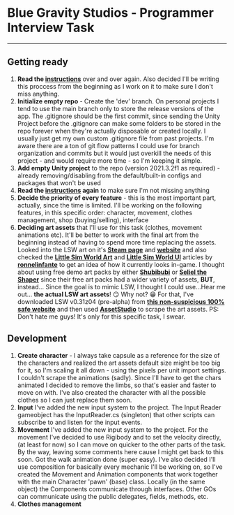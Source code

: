 # Blue Gravity Studios - Programmer Interview Task
---
## **Getting ready**

1. **Read the [instructions](https://bluegravity.notion.site/Programmer-Interview-54d0673473414d42b6a6ca7e5d90d5a9)** over and over again. Also decided I'll be writing this proccess from the beginning as I work on it to make sure I don't miss anything.
2. **Initialize empty repo** - Create the 'dev' branch. On personal projects I tend to use the main branch only to store the release versions of the app. The .gitignore should be the first commit, since sending the Unity Project before the .gitignore can make some folders to be stored in the repo forever when they're actually disposable or created locally. I usually just get my own custom .gitignore file from past projects. I'm aware there are a ton of git flow patterns I could use for branch organization and commits but it would just overkill the needs of this project - and would require more time - so I'm keeping it simple.
4. **Add empty Unity project** to the repo (version 2021.3.2f1 as required) - already removing/disabling from the default/built-in configs and packages that won't be used
5. **Read the [instructions](https://bluegravity.notion.site/Programmer-Interview-54d0673473414d42b6a6ca7e5d90d5a9) again** to make sure I'm not missing anything
6. **Decide the priority of every feature** - this is the most important part, actually, since the time is limited. I'll be working on the following features, in this specific order: character, movement, clothes management, shop (buying/selling), interface
7. **Deciding art assets** that I'll use for this task (clothes, movement animations etc). It'll be better to work with the final art from the beginning instead of having to spend more time replacing the assets. Looked into the LSW art on it's [**Steam page**](https://store.steampowered.com/app/1429880/Little_Sim_World/) and [**website**](https://littlesim.world/) and also checked the [**Little Sim World Art**](https://ronnelinfante.com/p/ronnin/026e2942) and [**Little Sim World UI**](https://ronnelinfante.com/p/ronnin/024a079c) articles by [**ronnelinfante**](https://ronnelinfante.com/) to get an idea of how it currently looks in-game. I thought about using free demo art packs by either [**Shubibubi**](https://shubibubi.itch.io/) or [**Seliel the Shaper**](https://seliel-the-shaper.itch.io/) since their free art packs had a wider variety of assets, **BUT**, instead... Since the goal is to mimic LSW, I thought I could use...Hear me out... **the actual LSW art assets**! 😏 Why not? 😁 For that, I've downloaded LSW v0.31z04 (pre-alpha) from [**this non-suspicious 100% safe website**](https://kemono.party/patreon/user/2983655/post/56552647) and then used [**AssetStudio**](https://github.com/Perfare/AssetStudio) to scrape the art assets. PS: Don't hate me guys! It's only for this specific task, I swear.

## **Development**
1. **Create character** - I always take capsule as a reference for the size of the characters and realized the art assets default size might be too big for it, so I'm scaling it all down - using the pixels per unit import settings. I couldn't scrape the animations (sadly). Since I'll have to get the chars animated I decided to remove the limbs, so that's easier and faster to move on with. I've also created the character with all the possible clothes so I can just replace them soon.
2. **Input** I've added the new input system to the project. The Input Reader gameobject has the InputReader.cs (singleton) that other scripts can subscribe to and listen for the input events.
3. **Movement** I've added the new input system to the project. For the movement I've decided to use Rigibody and to set the velocity directly, (at least for now) so I can move on quicker to the other parts of the task. By the way, leaving some comments here cause I might get back to this soon.
Got the walk animation done (super easy). I've also decided I'll use composition for basically every mechanic I'll be working on, so I've created the Movement and Animation components that work together with the main Character 'pawn' (base) class. Locally (in the same object) the Components communicate through interfaces. Other GOs can communicate using the public delegates, fields, methods, etc.
4. **Clothes management**